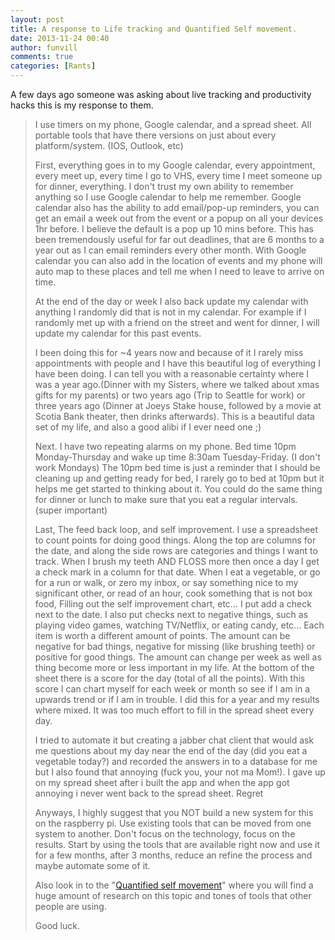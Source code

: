 ```yaml
---
layout: post
title: A response to Life tracking and Quantified Self movement. 
date: 2013-11-24 00:40
author: funvill
comments: true
categories: [Rants]
---
```

A few days ago someone was asking about live tracking and productivity hacks this is my response to them.
<blockquote>I use timers on my phone, Google calendar, and a spread sheet. All portable tools that have there versions on just about every platform/system. (IOS, Outlook, etc)

First, everything goes in to my Google calendar, every appointment, every meet up, every time I go to VHS, every time I meet someone up for dinner, everything. I don't trust my own ability to remember anything so I use Google calendar to help me remember. Google calendar also has the ability to add email/pop-up reminders, you can get an email a week out from the event or a popup on all your devices 1hr before. I believe the default is a pop up 10 mins before. This has been tremendously useful for far out deadlines, that are 6 months to a year out as I can email reminders every other month. With Google calendar you can also add in the location of events and my phone will auto map to these places and tell me when I need to leave to arrive on time.

At the end of the day or week I also back update my calendar with anything I randomly did that is not in my calendar. For example if I randomly met up with a friend on the street and went for dinner, I will update my calendar for this past events.

I been doing this for ~4 years now and because of it I rarely miss appointments with people and I have this beautiful log of everything I have been doing. I can tell you with a reasonable certainty where I was a year ago.(Dinner with my Sisters, where we talked about xmas gifts for my parents) or two years ago (Trip to Seattle for work) or three years ago (Dinner at Joeys Stake house, followed by a movie at Scotia Bank theater, then drinks afterwards). This is a beautiful data set of my life, and also a good alibi if I ever need one ;)

Next. I have two repeating alarms on my phone. Bed time 10pm Monday-Thursday and wake up time 8:30am Tuesday-Friday. (I don't work Mondays) The 10pm bed time is just a reminder that I should be cleaning up and getting ready for bed, I rarely go to bed at 10pm but it helps me get started to thinking about it. You could do the same thing for dinner or lunch to make sure that you eat a regular intervals. (super important)

Last, The feed back loop, and self improvement. I use a spreadsheet to count points for doing good things. Along the top are columns for the date, and along the side rows are categories and things I want to track. When I brush my teeth AND FLOSS more then once a day I get a check mark in a column for that date. When I eat a vegetable, or go for a run or walk, or zero my inbox, or say something nice to my significant other, or read of an hour, cook something that is not box food, Filling out the self improvement chart, etc... I put add a check next to the date. I also put checks next to negative things, such as playing video games, watching TV/Netflix, or eating candy, etc... Each item is worth a different amount of points. The amount can be negative for bad things, negative for missing (like brushing teeth) or positive for good things. The amount can change per week as well as thing become more or less important in my life. At the bottom of the sheet there is a score for the day (total of all the points). With this score I can chart myself for each week or month so see if I am in a upwards trend or if I am in trouble. I did this for a year and my results where mixed. It was too much effort to fill in the spread sheet every day.

I tried to automate it but creating a jabber chat client that would ask me questions about my day near the end of the day (did you eat a vegetable today?) and recorded the answers in to a database for me but I also found that annoying (fuck you, your not ma Mom!). I gave up on my spread sheet after i built the app and when the app got annoying i never went back to the spread sheet. Regret

Anyways, I highly suggest that you NOT build a new system for this on the raspberry pi. Use existing tools that can be moved from one system to another. Don't focus on the technology, focus on the results. Start by using the tools that are available right now and use it for a few months, after 3 months, reduce an refine the process and maybe automate some of it.

Also look in to the "<a href="http://quantifiedself.com/">Quantified self movement</a>" where you will find a huge amount of research on this topic and tones of tools that other people are using.

Good luck.</blockquote>
